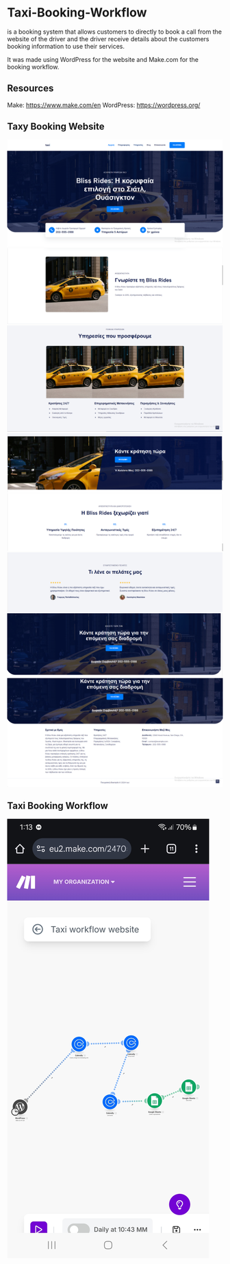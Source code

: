 # Taxi-Booking-Workflow 
is a booking system that allows customers to directly to book a call from the website of the driver and the driver receive details about the customers booking information to use their services.

It was made using WordPress for the website and Make.com for the booking workflow.

## Resources 
Make: https://www.make.com/en
WordPress: https://wordpress.org/


## Taxy Booking Website
![Image 1](1.PNG)
![Image 2](2.PNG)
![Image 3](3.PNG)
![Image 4](4.PNG)
![Image 5](5.PNG)
![Image 6](6.PNG)
![Image 7](7.PNG)
![Image 8](8.PNG)

## Taxi Booking Workflow 
![Screenshot](Screenshot_20250602_011303_Chrome.jpg)


